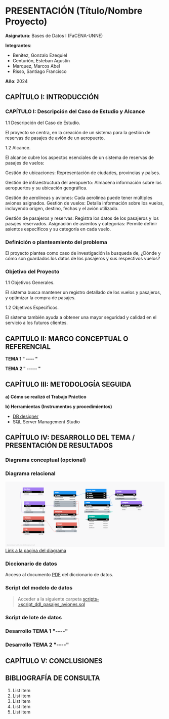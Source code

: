 # PRESENTACIÓN (Título/Nombre Proyecto)

**Asignatura**: Bases de Datos I (FaCENA-UNNE)

**Integrantes**:
- Benitez, Gonzalo Ezequiel
- Centurión, Esteban Agustín
- Marquez, Marcos Abel
- Risso, Santiago Francisco

**Año**: 2024

## CAPÍTULO I: INTRODUCCIÓN

### CAPÍTULO I: Descripción del Caso de Estudio y Alcance
1.1 Descripción del Caso de Estudio.

El proyecto se centra, en la creación de un sistema para la gestión de reservas de pasajes de avión de un aeropuerto.

1.2 Alcance.

El alcance cubre los aspectos esenciales de un sistema de reservas de pasajes de vuelos:

 Gestión de ubicaciones: Representación de ciudades, provincias y países.
 
 Gestión de infraestructura del aeropuerto: Almacena información sobre los aeropuertos y su 
 ubicación geográfica.
 
 Gestión de aerolíneas y aviones: Cada aerolínea puede tener múltiples aviones asignados.
 Gestión de vuelos: Detalla información sobre los vuelos, incluyendo origen, destino, fechas y el 
 avión utilizado.
 
 Gestión de pasajeros y reservas: Registra los datos de los pasajeros y los pasajes reservados.
 Asignación de asientos y categorías: Permite definir asientos específicos y su categoría en cada 
 vuelo.

### Definición o planteamiento del problema

 El proyecto plantea como caso de investigación la busqueda de, ¿Dónde y cómo son guardados los datos de los pasajeros y sus respectivos vuelos? 

### Objetivo del Proyecto

1.1 Objetivos Generales.

El sistema busca mantener un registro detallado de los vuelos y pasajeros, y optimizar la compra de pasajes.

1.2 Objetivos Especificos.

El sistema también ayuda a obtener una mayor seguridad y calidad en el servicio a los futuros clientes.

## CAPITULO II: MARCO CONCEPTUAL O REFERENCIAL

**TEMA 1 " ---- "** 



**TEMA 2 " ----- "** 




## CAPÍTULO III: METODOLOGÍA SEGUIDA 



 **a) Cómo se realizó el Trabajo Práctico**


 **b) Herramientas (Instrumentos y procedimientos)**
 - [DB designer](https://www.dbdesigner.net/)
 - SQL Server Management Studio
      

## CAPÍTULO IV: DESARROLLO DEL TEMA / PRESENTACIÓN DE RESULTADOS 

### Diagrama conceptual (opcional)

### Diagrama relacional
![diagrama_relacional](https://github.com/SFRisso/BD1-Comision_3-Grupo_3/blob/main/doc/modelo_relacional_pasajes-de-aviones.png)
[Link a la pagina del diagrama](https://dbdesigner.page.link/zGxXPJzd4mikyFLP6)

### Diccionario de datos

Acceso al documento [PDF](doc/diccionario_datos_pasajes_avion.pdf) del diccionario de datos.

### Script del modelo de datos

> Acceder a la siguiente carpeta  [scripts->script_ddl_pasajes_aviones.sql](script/script_ddl_pasajes_aviones.sql)

### Script de lote de datos


### Desarrollo TEMA 1 "----"



### Desarrollo TEMA 2 "----"




## CAPÍTULO V: CONCLUSIONES


## BIBLIOGRAFÍA DE CONSULTA

 1. List item
 2. List item
 3. List item
 4. List item
 5. List item

